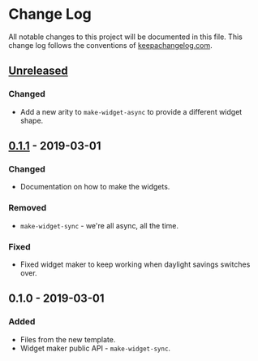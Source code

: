 # Change Log
All notable changes to this project will be documented in this file. This change log follows the conventions of [keepachangelog.com](http://keepachangelog.com/).

## [Unreleased]
### Changed
- Add a new arity to `make-widget-async` to provide a different widget shape.

## [0.1.1] - 2019-03-01
### Changed
- Documentation on how to make the widgets.

### Removed
- `make-widget-sync` - we're all async, all the time.

### Fixed
- Fixed widget maker to keep working when daylight savings switches over.

## 0.1.0 - 2019-03-01
### Added
- Files from the new template.
- Widget maker public API - `make-widget-sync`.

[Unreleased]: https://github.com/your-name/payslip/compare/0.1.1...HEAD
[0.1.1]: https://github.com/your-name/payslip/compare/0.1.0...0.1.1
